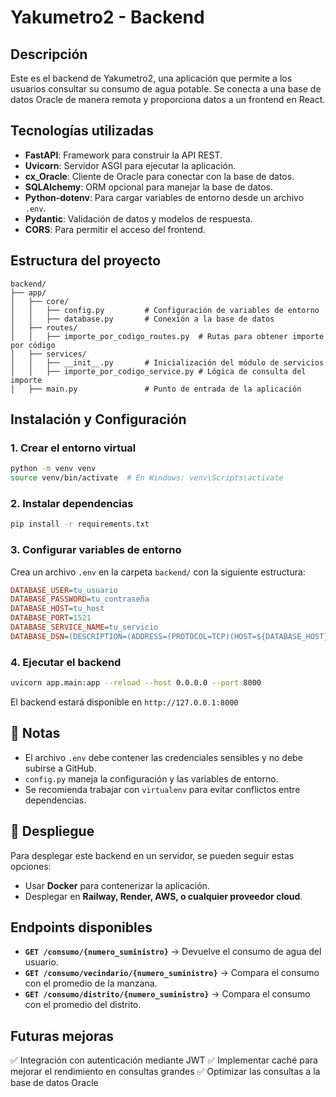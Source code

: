 # Yakumetro2 - Backend

## Descripción
Este es el backend de Yakumetro2, una aplicación que permite a los usuarios consultar su consumo de agua potable.
Se conecta a una base de datos Oracle de manera remota y proporciona datos a un frontend en React.

## Tecnologías utilizadas
- **FastAPI**: Framework para construir la API REST.
- **Uvicorn**: Servidor ASGI para ejecutar la aplicación.
- **cx_Oracle**: Cliente de Oracle para conectar con la base de datos.
- **SQLAlchemy**: ORM opcional para manejar la base de datos.
- **Python-dotenv**: Para cargar variables de entorno desde un archivo `.env`.
- **Pydantic**: Validación de datos y modelos de respuesta.
- **CORS**: Para permitir el acceso del frontend.

## Estructura del proyecto
```
backend/
├── app/
│   ├── core/
│   │   ├── config.py         # Configuración de variables de entorno
│   │   ├── database.py       # Conexión a la base de datos
│   ├── routes/
│   │   ├── importe_por_codigo_routes.py  # Rutas para obtener importe por código
│   ├── services/
│   │   ├── __init__.py       # Inicialización del módulo de servicios
│   │   ├── importe_por_codigo_service.py # Lógica de consulta del importe
│   ├── main.py               # Punto de entrada de la aplicación
```

## Instalación y Configuración
### 1. Crear el entorno virtual
```bash
python -m venv venv
source venv/bin/activate  # En Windows: venv\Scripts\activate
```

### 2. Instalar dependencias
```bash
pip install -r requirements.txt
```

### 3. Configurar variables de entorno
Crea un archivo `.env` en la carpeta `backend/` con la siguiente estructura:
```ini
DATABASE_USER=tu_usuario
DATABASE_PASSWORD=tu_contraseña
DATABASE_HOST=tu_host
DATABASE_PORT=1521
DATABASE_SERVICE_NAME=tu_servicio
DATABASE_DSN=(DESCRIPTION=(ADDRESS=(PROTOCOL=TCP)(HOST=${DATABASE_HOST})(PORT=${DATABASE_PORT}))(CONNECT_DATA=(SERVICE_NAME=${DATABASE_SERVICE_NAME})))
```

### 4. Ejecutar el backend
```bash
uvicorn app.main:app --reload --host 0.0.0.0 --port 8000
```

El backend estará disponible en `http://127.0.0.1:8000`

## 📌 Notas
- El archivo `.env` debe contener las credenciales sensibles y no debe subirse a GitHub.
- `config.py` maneja la configuración y las variables de entorno.
- Se recomienda trabajar con `virtualenv` para evitar conflictos entre dependencias.

## 📡 Despliegue
Para desplegar este backend en un servidor, se pueden seguir estas opciones:

- Usar **Docker** para contenerizar la aplicación.
- Desplegar en **Railway, Render, AWS, o cualquier proveedor cloud**.

## Endpoints disponibles
- **`GET /consumo/{numero_suministro}`** → Devuelve el consumo de agua del usuario.
- **`GET /consumo/vecindario/{numero_suministro}`** → Compara el consumo con el promedio de la manzana.
- **`GET /consumo/distrito/{numero_suministro}`** → Compara el consumo con el promedio del distrito.

## Futuras mejoras
✅ Integración con autenticación mediante JWT
✅ Implementar caché para mejorar el rendimiento en consultas grandes
✅ Optimizar las consultas a la base de datos Oracle
